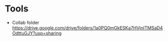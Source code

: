 # Tools

- Collab folder https://drive.google.com/drive/folders/1a0PQ0mGkESKa7HVjnITMSaD4OdttuGJY?usp=sharing